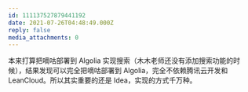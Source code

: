 ```yaml
---
id: 111137527879441192
date: 2021-07-26T04:48:49.000Z
reply: false
media_attachments: 0
---
```


本来打算把嘀咕部署到 Algolia 实现搜索（木木老师还没有添加搜索功能的时候），结果发现可以完全把嘀咕部署到 Algolia，完全不依赖腾讯云开发和 LeanCloud。所以其实重要的还是 Idea，实现的方式千万种。

